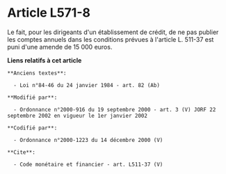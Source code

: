 # Article L571-8

Le fait, pour les dirigeants d'un établissement de crédit, de ne pas publier les comptes annuels dans les conditions prévues
à l'article L. 511-37 est puni d'une amende de 15 000 euros.

**Liens relatifs à cet article**

	**Anciens textes**:

	  - Loi n°84-46 du 24 janvier 1984 - art. 82 (Ab)

	**Modifié par**:

	  - Ordonnance n°2000-916 du 19 septembre 2000 - art. 3 (V) JORF 22 septembre 2002 en vigueur le 1er janvier 2002

	**Codifié par**:

	  - Ordonnance n°2000-1223 du 14 décembre 2000 (V)

	**Cite**:

	  - Code monétaire et financier - art. L511-37 (V)
